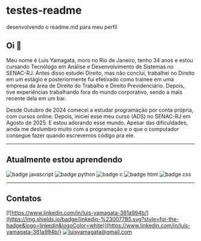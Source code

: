 # testes-readme
desenvolvendo o readme.md para meu perfil

## Oi :wave:

Meu nome é Luis Yamagata, moro no Rio de Janeiro, tenho 34 anos e estou cursando Tecnólogo em Análise e Desenvolvimento de Sistemas no SENAC-RJ. Antes disso estudei Direito, mas não concluí, trabalhei no Direito em um estágio e posteriormente fui efetivado como trainee em uma empresa da área de Direito do Trabalho e Direito Previdenciário. Depois, tive experiências trabalhando fora do mundo corporativo, sendo a mais recente dela em um bar.

Desde Outubro de 2024 comecei a estudar programação por conta própria, com cursos online. Depois, iniciei esse meu curso (ADS) no SENAC-RJ em Agosto de 2025. E estou adorando esse mundo. Apesar das dificuldades, ainda me deslumbro muito com a programação e o que o computador consegue fazer quando escrevemos código pra ele.

---

## Atualmente estou aprendendo

![badge javascript](https://img.shields.io/badge/JavaScript-323330?style=for-the-badge&logo=javascript&logoColor=F7DF1E)
![badge python](https://img.shields.io/badge/Python-FFD43B?style=for-the-badge&logo=python&logoColor=blue)
![badge c](https://img.shields.io/badge/C-00599C?style=for-the-badge&logo=c&logoColor=white)
![badge html](https://img.shields.io/badge/HTML5-E34F26?style=for-the-badge&logo=html5&logoColor=white)
![badge css](https://img.shields.io/badge/CSS3-1572B6?style=for-the-badge&logo=css3&logoColor=white)

---

## Contatos

[![https://www.linkedin.com/in/luis-yamagata-381a994b/](https://img.shields.io/badge/linkedin-%230077B5.svg?style=for-the-badge&logo=linkedin&logoColor=white)](https://www.linkedin.com/in/luis-yamagata-381a994b/) [![luisyamagata@gmail.com](https://img.shields.io/badge/Gmail-D14836?style=for-the-badge&logo=gmail&logoColor=white)](mailto:luisyamagata@gmail.com) 
